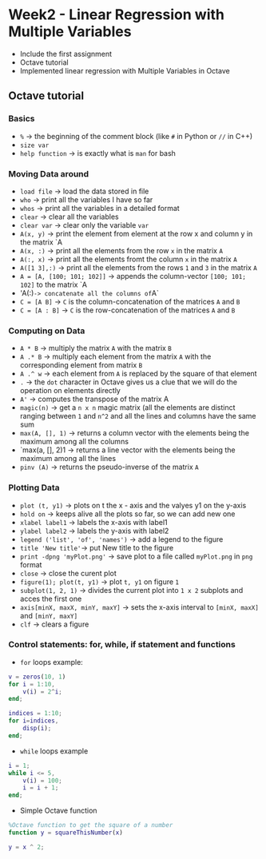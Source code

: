 # Week2 - Linear Regression with Multiple Variables

- Include the first assignment
- Octave tutorial
- Implemented linear regression with Multiple Variables in Octave


## Octave tutorial

### Basics

- `%` -> the beginning of the comment block (like `#` in Python or `//` in C++)
- `size var`
- `help function` -> is exactly what is `man` for bash


### Moving Data around

- `load file` -> load the data stored in file
- `who` -> print all the variables I have so far
- `whos` -> print all the variables in a detailed format
- `clear` -> clear all the variables
- `clear var` -> clear only the variable `var`
- `A(x, y)` -> print the element from element at the row x and column y in the matrix `A 
- `A(x, :)` -> print all the elements from the row `x` in the matrix `A`
- `A(:, x)` -> print all the elements fromt the column `x` in the matrix `A`
- `A([1 3],:)` -> print all the elements from the rows `1` and `3` in the matrix `A`
- `A = [A, [100; 101; 102]]` -> appends the column-vector `[100; 101; 102]` to the matrix `A
- 'A(:)` -> concatenate all the columns of `A`
- `C = [A B]` -> `C` is the column-concatenation of the matrices `A` and `B`
- `C = [A : B]` -> `C` is the row-concatenation of the matrices `A` and `B`

### Computing on Data

- `A * B` -> multiply the matrix `A` with the matrix `B`
- `A .* B` -> multiply each element from the matrix `A` with the corresponding element from matrix `B`
- `A .^ w` -> each element from `A` is replaced by the square of that element
- ` . ` -> the `dot` character in Octave gives us a clue that we will do the operation on elements directly
- `A'` -> computes the transpose of the matrix A
- `magic(n)` -> get a `n x n` magic matrix (all the elements are distinct ranging between `1` and `n^2` and all the lines and columns have the same sum
- `max(A, [], 1)` -> returns a column vector with the elements being the maximum among all the columns
- `max(a, [], 2)1 -> returns a line vector with the elements being the maximum among all the lines
- `pinv (A)` -> returns the pseudo-inverse of the matrix `A`

### Plotting Data

- `plot (t, y1)` -> plots on t the x - axis and the valyes y1 on the y-axis
- `hold on` -> keeps alive all the plots so far, so we can add new one
- `xlabel label1` -> labels the x-axis with label1
- `ylabel label2` -> labels the y-axis with label2
- `legend ('list', 'of', 'names')` -> add a legend to the figure
- `title 'New title'`-> put New title to the figure
- `print -dpng 'myPlot.png'` -> save plot to a file called `myPlot.png` in `png` format
- `close` -> close the curent plot
- `figure(1); plot(t, y1)` -> plot `t, y1` on figure `1`
- `subplot(1, 2, 1)` -> divides the current plot into `1 x 2` subplots and acces the first one 
- `axis[minX, maxX, minY, maxY]` -> sets the x-axis interval to `[minX, maxX]` and `[minY, maxY]`
- `clf` -> clears a figure

### Control statements: for, while, if statement and functions

- `for` loops example:
	
```matlab
v = zeros(10, 1)
for i = 1:10,
	v(i) = 2^i;
end;
```

```matlab
indices = 1:10;
for i=indices,
	disp(i);
end;
```

- `while` loops example

```matlab
i = 1;
while i <= 5,
	v(i) = 100;
	i = i + 1;
end;
```

- Simple Octave function

```matlab
%Octave function to get the square of a number
function y = squareThisNumber(x)

y = x ^ 2;
```
